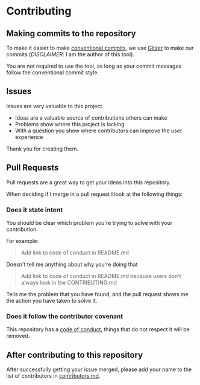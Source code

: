 # Contributing

## Making commits to the repository

To make it easier to make [conventional
commits](https://www.conventionalcommits.org/en/v1.0.0/), we use
[Gitzer](https://github.com/IgnisDa/Gitzer) to make our commits (_DISCLAIMER_: I am the
author of this tool).

You are not required to use the tool, as long as your commit messages follow the
conventional commit style.

## Issues

Issues are very valuable to this project.

- Ideas are a valuable source of contributions others can make
- Problems show where this project is lacking
- With a question you show where contributors can improve the user experience

Thank you for creating them.

## Pull Requests

Pull requests are a great way to get your ideas into this repository.

When deciding if I merge in a pull request I look at the following things:

### Does it state intent

You should be clear which problem you're trying to solve with your
contribution.

For example:

> Add link to code of conduct in README.md

Doesn't tell me anything about why you're doing that

> Add link to code of conduct in README.md because users don't always
> look in the CONTRIBUTING.md

Tells me the problem that you have found, and the pull request shows me
the action you have taken to solve it.

### Does it follow the contributor covenant

This repository has a [code of conduct](CODE_OF_CONDUCT.md), things that do not
respect it will be removed.

## After contributing to this repository

After successfully getting your issue merged, please add your name to the list of
contributors in [contributors.md](contributors.md).
